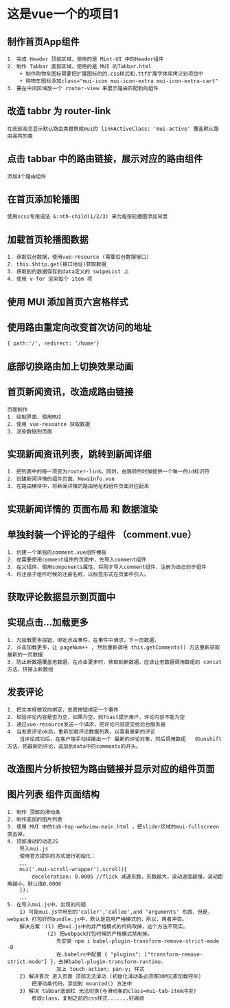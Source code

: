 # 这是vue一个的项目1

## 制作首页App组件
    1. 完成 Header 顶部区域，使用的是 Mint-UI 中的Header组件
    2. 制作 Tabbar 底部区域，使用的是 MUI 的Tabbar.html
        + 制作购物车图标需要把扩展图标的的.css样式和.ttf扩展字体库拷贝到项目中
        + 购物车图标添加class="mui-icon mui-icon-extra mui-icon-extra-cart"
    3. 要在中间区域放一个 router-view 来展示路由匹配到的组件

## 改造 tabbr 为 router-link
    在底部高亮显示默认路由类替换成mui的 linkActiveClass: 'mui-active' 覆盖默认路由高亮的类

## 点击 tabbar 中的路由链接，展示对应的路由组件
    添加4个路由组件

## 在首页添加轮播图 
    使用scss专用语法 &:nth-child(1/2/3) 来为每张轮播图添加背景
## 加载首页轮播图数据
    1. 获取后台数据，使用vue-resource (需要后台数据接口)
    2. this.$http.get(接口地址)获取数据
    3. 获取到的数据保存到data定义的 swipeList 上
    4. 使用 v-for 渲染每个 item 项
## 使用 MUI 添加首页六宫格样式

## 使用路由重定向改变首次访问的地址
    { path:'/', redirect: '/home'}
## 底部切换路由加上切换效果动画

## 首页新闻资讯，改造成路由链接
    页面制作
    1. 绘制界面，使用MUI
    2. 使用 vue-resource 获取数据
    3. 渲染数据到页面
## 实现新闻资讯列表，跳转到新闻详细
    1. 把列表中的每一项变为router-link。同时，在跳转的时候提供一个唯一的id标识符
    2. 创建新闻详情的组件页面，NewsInfo.vue
    3. 在路由模块中，将新闻详情的路由地址和组件页面对应起来
## 实现新闻详情的 页面布局 和 数据渲染

## 单独封装一个评论的子组件 （comment.vue）
    1. 创建一个单独的comment.vue组件模板
    2. 在需要使用comment组件的页面中，先导入comment组件
    3. 在父组件，使用components属性，将刚才导入comment组件，注册为自己的子组件
    4. 将注册子组件时候的注册名称，以标签形式在页面中引入。
## 获取评论数据显示到页面中

## 实现点击...加载更多
    1. 为加载更多按钮，绑定点击事件，在事件中请求，下一页数据，
    2. 点击加载更多，让 pageNum++ , 然后重新调用 this.getComments() 方法重新获取最新的一页数据
    3. 防止新数据覆盖老数据，在点击更多时，获取到新数据，应该让老数据调用数组的 concat 方法，拼接上新数组
## 发表评论
    1. 把文本框做双向绑定，发表按钮绑定一个事件
    2. 校验评论内容是否为空，如果为空，则Toast提示用户，评论内容不能为空
    3. 通过vue-resource发送一个请求，把评论内容提交给后台服务器
    4. 当发表评论ok后，重新加载评论数据列表，以查看最新的评论
        当评论成功后，在客户端手动拼接出一个 最新的评论对象，然后调用数组   的unshift方法，把最新的评论，追加到data中的comments的开头。
## 改造图片分析按钮为路由链接并显示对应的组件页面

## 图片列表 组件页面结构
    1. 制作 顶部的滑动条
    2. 制作底部的图片列表
    3. 使用 MUI 中的tab-top-webview-main.html ，把slider区域的mui-fullscreen类去掉。
    4. 顶部滑动的动态JS
        导入mui.js
        使用官方提供的方式进行初始化：
        、、、
        mui('.mui-scroll-wrapper').scroll({
	        deceleration: 0.0005 //flick 减速系数，系数越大，滚动速度越慢，滚动距离越小，默认值0.0006
        });
        、、、
    5. 在导入mui.js中。出现的问题
        1) 可能mui.js中用到的'caller','callee',and 'arguments' 东西，但是，webpack 打包好的bundle.js中，默认是启用严格模式的，所以，两者冲突。
        解决方案：(1) 把mui.js中的非严格模式的代码改掉，这个方法不现实。
                 (2) 把webpack打包时候的严格模式禁用掉。
                    先安装 npm i babel-plugin-transform-remove-strict-mode -D
                    在.babelrc中配置 { "plugins": ["transform-remove-strict-mode"] }，去掉babel-plugin-transform-runtime.
                    加上 touch-action: pan-y; 样式
        2) 解决首次 进入页面 顶部无法滑动 (初始化滑动条必须等DOM元素加载完毕)
            把滑动条代码，添加到 mounted() 方法中
        3) 解决 tabbar底部栏 无法切换(与滑动条的class=mui-tab-item冲突)
            修改class，复制之前的css样式.......好麻烦





